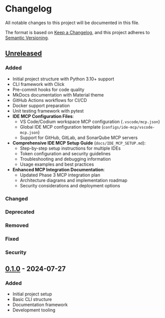 # Changelog

All notable changes to this project will be documented in this file.

The format is based on [Keep a Changelog](https://keepachangelog.com/en/1.0.0/),
and this project adheres to [Semantic Versioning](https://semver.org/spec/v2.0.0.html).

## [Unreleased]

### Added
- Initial project structure with Python 3.10+ support
- CLI framework with Click
- Pre-commit hooks for code quality
- MkDocs documentation with Material theme
- GitHub Actions workflows for CI/CD
- Docker support preparation
- Unit testing framework with pytest
- **IDE MCP Configuration Files**:
  - VS Code/Codium workspace MCP configuration (`.vscode/mcp.json`)
  - Global IDE MCP configuration template (`configs/ide-mcp/vscode-mcp.json`)
  - Support for GitHub, GitLab, and SonarQube MCP servers
- **Comprehensive IDE MCP Setup Guide** (`docs/IDE_MCP_SETUP.md`):
  - Step-by-step setup instructions for multiple IDEs
  - Token configuration and security guidelines
  - Troubleshooting and debugging information
  - Usage examples and best practices
- **Enhanced MCP Integration Documentation**:
  - Updated Phase 3 MCP integration plan
  - Architecture diagrams and implementation roadmap
  - Security considerations and deployment options

### Changed

### Deprecated

### Removed

### Fixed

### Security

## [0.1.0] - 2024-07-27

### Added
- Initial project setup
- Basic CLI structure
- Documentation framework
- Development tooling

[Unreleased]: https://github.com/yourusername/ai-dev-local/compare/v0.1.0...HEAD
[0.1.0]: https://github.com/yourusername/ai-dev-local/releases/tag/v0.1.0
